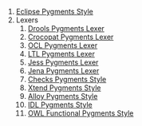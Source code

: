 1. [Eclipse Pygments Style](eclipse-pygments-style.md)
1. Lexers<ol>
1. [Drools Pygments Lexer](drools-pygments-lexer.md)
1. [Crocopat Pygments Lexer](crocopat-pygments-lexer.md)
1. [OCL Pygments Lexer](ocl-pygments-lexer.md)
1. [LTL Pygments Lexer](ltl-pygments-lexer.md)
1. [Jess Pygments Lexer](jess-pygments-lexer.md)
1. [Jena Pygments Lexer](jena-pygments-lexer.md)
1. [Checks Pygments Style](checks-pygments-style.md)
1. [Xtend Pygments Style](xtend-pygments-style.md)
1. [Alloy Pygments Style](alloy-pygments-style.md)
1. [IDL Pygments Style](idl-pygments-style.md)
1. [OWL Functional Pygments Style](owl-functional-pygments-style.md)</ol>
